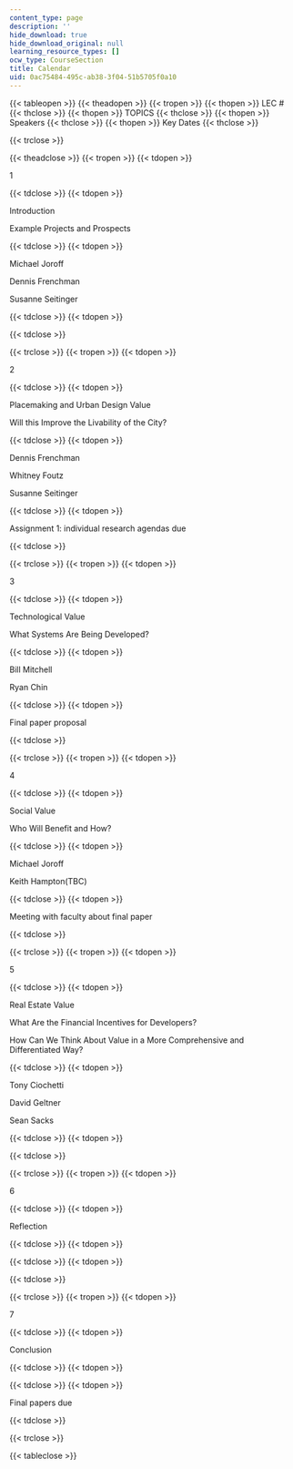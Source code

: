 ```yaml
---
content_type: page
description: ''
hide_download: true
hide_download_original: null
learning_resource_types: []
ocw_type: CourseSection
title: Calendar
uid: 0ac75484-495c-ab38-3f04-51b5705f0a10
---
```


{{< tableopen >}}
{{< theadopen >}}
{{< tropen >}}
{{< thopen >}}
LEC #
{{< thclose >}}
{{< thopen >}}
TOPICS
{{< thclose >}}
{{< thopen >}}
Speakers
{{< thclose >}}
{{< thopen >}}
Key Dates
{{< thclose >}}

{{< trclose >}}

{{< theadclose >}}
{{< tropen >}}
{{< tdopen >}}


1


{{< tdclose >}}
{{< tdopen >}}


Introduction

Example Projects and Prospects


{{< tdclose >}}
{{< tdopen >}}


Michael Joroff

Dennis Frenchman

Susanne Seitinger


{{< tdclose >}}
{{< tdopen >}}

{{< tdclose >}}

{{< trclose >}}
{{< tropen >}}
{{< tdopen >}}


2


{{< tdclose >}}
{{< tdopen >}}


Placemaking and Urban Design Value

Will this Improve the Livability of the City?


{{< tdclose >}}
{{< tdopen >}}


Dennis Frenchman

Whitney Foutz

Susanne Seitinger


{{< tdclose >}}
{{< tdopen >}}


Assignment 1: individual research agendas due


{{< tdclose >}}

{{< trclose >}}
{{< tropen >}}
{{< tdopen >}}


3


{{< tdclose >}}
{{< tdopen >}}


Technological Value

What Systems Are Being Developed?


{{< tdclose >}}
{{< tdopen >}}


Bill Mitchell

Ryan Chin


{{< tdclose >}}
{{< tdopen >}}


Final paper proposal


{{< tdclose >}}

{{< trclose >}}
{{< tropen >}}
{{< tdopen >}}


4


{{< tdclose >}}
{{< tdopen >}}


Social Value

Who Will Benefit and How?


{{< tdclose >}}
{{< tdopen >}}


Michael Joroff

Keith Hampton(TBC)


{{< tdclose >}}
{{< tdopen >}}


Meeting with faculty about final paper


{{< tdclose >}}

{{< trclose >}}
{{< tropen >}}
{{< tdopen >}}


5


{{< tdclose >}}
{{< tdopen >}}


Real Estate Value

What Are the Financial Incentives for Developers?

How Can We Think About Value in a More Comprehensive and Differentiated Way?


{{< tdclose >}}
{{< tdopen >}}


Tony Ciochetti

David Geltner

Sean Sacks


{{< tdclose >}}
{{< tdopen >}}

{{< tdclose >}}

{{< trclose >}}
{{< tropen >}}
{{< tdopen >}}


6


{{< tdclose >}}
{{< tdopen >}}


Reflection


{{< tdclose >}}
{{< tdopen >}}

{{< tdclose >}}
{{< tdopen >}}

{{< tdclose >}}

{{< trclose >}}
{{< tropen >}}
{{< tdopen >}}


7


{{< tdclose >}}
{{< tdopen >}}


Conclusion


{{< tdclose >}}
{{< tdopen >}}

{{< tdclose >}}
{{< tdopen >}}


Final papers due


{{< tdclose >}}

{{< trclose >}}

{{< tableclose >}}